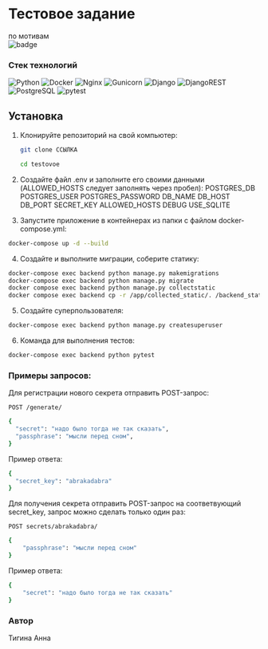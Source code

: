 
# Тестовое задание 

по мотивам 
<br>
![badge](https://github.com/avito-tech/mi-trainee-task?tab=readme-ov-file)


### Стек технологий

![Python](https://img.shields.io/badge/python-3670A0?style=for-the-badge&logo=python&logoColor=ffdd54)
![Docker](https://img.shields.io/badge/docker-%230db7ed.svg?style=for-the-badge&logo=docker&logoColor=white)
![Nginx](https://img.shields.io/badge/nginx-%23009639.svg?style=for-the-badge&logo=nginx&logoColor=white)
![Gunicorn](https://img.shields.io/badge/gunicorn-%298729.svg?style=for-the-badge&logo=gunicorn&logoColor=white)
![Django](https://img.shields.io/badge/django-%23092E20.svg?style=for-the-badge&logo=django&logoColor=white)
![DjangoREST](https://img.shields.io/badge/DJANGO-REST-ff1709?style=for-the-badge&logo=django&logoColor=white&color=ff1709&labelColor=gray)
![PostgreSQL](https://img.shields.io/badge/PostgreSQL-%23316192.svg?style=for-the-badge&logo=PostgreSQL&logoColor=white)
![pytest](https://img.shields.io/badge/pytest-%230A9EDC.svg?style=for-the-badge&logo=pytest&logoColor=white)


## Установка 

1. Клонируйте репозиторий на свой компьютер:

    ```bash
    git clone ССЫЛКА
    ```
    ```bash
    cd testovoe
    ```

2. Создайте файл .env и заполните его своими данными (ALLOWED_HOSTS следует заполнять через пробел):
	POSTGRES_DB
	POSTGRES_USER
	POSTGRES_PASSWORD
	DB_NAME
	DB_HOST
	DB_PORT
	SECRET_KEY
	ALLOWED_HOSTS
	DEBUG
	USE_SQLITE 
	

3. Запустите приложение в контейнерах из папки с файлом docker-compose.yml:

```sh
docker-compose up -d --build
```

4. Создайте и выполните миграции, соберите статику:

```sh
docker-compose exec backend python manage.py makemigrations
docker-compose exec backend python manage.py migrate
docker compose exec backend python manage.py collectstatic
docker compose exec backend cp -r /app/collected_static/. /backend_static/static/
```

5. Создайте суперпользователя:

```sh
docker-compose exec backend python manage.py createsuperuser
```

6. Команда для выполнения тестов:
```sh
docker-compose exec backend python pytest
```


### Примеры запросов:

Для регистрации нового секрета отправить POST-запрос:

```
POST /generate/
```

```sh
{
  "secret": "надо было тогда не так сказать",
  "passphrase": "мысли перед сном",
}
```


Пример ответа:

```sh
{
  "secret_key": "abrakadabra"
}
```


Для получения секрета отправить POST-запрос на соответвующий secret_key, запрос можно сделать только один раз:

```
POST secrets/abrakadabra/
```

```sh
{
    "passphrase": "мысли перед сном"
}
```


Пример ответа:
```sh
{
    "secret": "надо было тогда не так сказать"
}
```

### Автор
Тигина Анна
